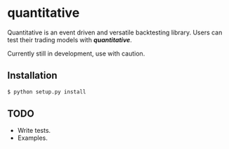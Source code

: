 # quantitative

Quantitative is an event driven and versatile backtesting library. Users can test their trading models with ***quantitative***.

Currently still in development, use with caution.

Installation
-----------

``` bash
$ python setup.py install
```
TODO
----
- Write tests.
- Examples.
